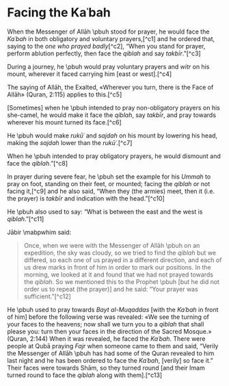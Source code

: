 
# Facing the Kaʿbah

When the Messenger of Allāh \pbuh stood for prayer, he would face the _Kaʿbah_ in both obligatory and voluntary prayers,[^c1] and he ordered that, saying to the _one who prayed badly_[^c2], “When you stand for prayer, perform ablution perfectly, then face the _qiblah_ and say _takbīr_.”[^c3]

During a journey, he \pbuh would pray voluntary prayers and _witr_ on his mount, wherever it faced carrying him [east or west].[^c4]

The saying of Allāh, the Exalted, «Wherever you turn, there is the Face of Allāh» (Quran, 2:115) applies to this.[^c5]

[Sometimes] when he \pbuh intended to pray non-obligatory prayers on his she-camel, he would make it face the _qiblah_, say _takbīr_, and pray towards wherever his mount turned its face.[^c6]

He \pbuh would make _rukūʿ_ and _sajdah_ on his mount by lowering his head, making the _sajdah_ lower than the _rukūʿ_.[^c7]

When he \pbuh intended to pray obligatory prayers, he would dismount and face the _qiblah_.”[^c8]

In prayer during severe fear, he \pbuh set the example for his _Ummah_ to pray on foot, standing on their feet, or mounted; facing the _qiblah_ or not facing it,[^c9] and he also said, “When they (the armies) meet, then it (i.e. the prayer) is _takbīr_ and indication with the head.”[^c10]

He \pbuh also used to say: “What is between the east and the west is _qiblah_.”[^c11]

Jābir \mabpwhim said:

> Once, when we were with the Messenger of Allāh \pbuh on an expedition, the sky was cloudy, so we tried to find the _qiblah_ but we differed, so each one of us prayed in a different direction, and each of us drew marks in front of him in order to mark our positions. In the morning, we looked at it and found that we had not prayed towards the _qiblah_. So we mentioned this to the Prophet \pbuh [but he did not order us to repeat (the prayer)] and he said: “Your prayer was sufficient.”[^c12]

He \pbuh used to pray towards _Bayt al-Muqaddas_ [with the _Kaʿbah_ in front of him] before the following verse was revealed: «We see the turning of your faces to the heavens; now shall we turn you to a _qiblah_ that shall please you: turn then your faces in the direction of the Sacred Mosque.» (Quran, 2:144) When it was revealed, he faced the _Kaʿbah_. There were people at Qubā praying _Fajr_ when someone came to them and said, “Verily the Messenger of Allāh \pbuh has had some of the Quran revealed to him last night and he has been ordered to face the _Kaʿbah_, [verily] so face it.” Their faces were towards Shām, so they turned round [and their Imam turned round to face the _qiblah_ along with them].[^c13]

